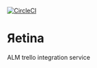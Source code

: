 [![CircleCI](https://circleci.com/gh/vayuadm/retina.svg?style=shield)](https://circleci.com/gh/vayuadm/retina)

# Яetina
ALM trello integration service
